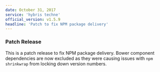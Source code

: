 ```yaml
---
date: October 31, 2017
service: 'hybris techne'
official_version: v1.5.9
headline: 'Patch to fix NPM package delivery'
---
```


### Patch Release
This is a patch release to fix NPM package delivery. Bower component dependencies are now excluded as they were causing issues with `npm shrinkwrap` from locking down version numbers.
